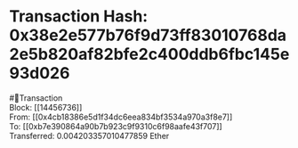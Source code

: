 
Transaction Hash: 0x38e2e577b76f9d73ff83010768da2e5b820af82bfe2c400ddb6fbc145e93d026
====================================================================================
  
#💸Transaction  
Block: [[14456736]]  
From: [[0x4cb18386e5d1f34dc6eea834bf3534a970a3f8e7]]  
To: [[0xb7e390864a90b7b923c9f9310c6f98aafe43f707]]  
Transferred: 0.004203357010477859 Ether